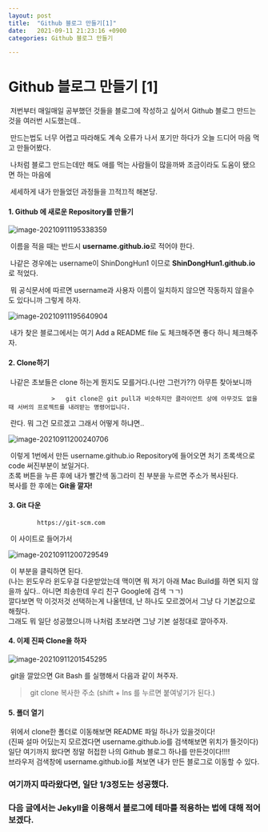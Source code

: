 ```yaml
---
layout: post
title:  "Github 블로그 만들기[1]"
date:   2021-09-11 21:23:16 +0900
categories: Github 블로그 만들기

---
```


# 					                                    **Github 블로그 만들기 [1]**



​                저번부터 매일매일 공부했던 것들을 블로그에 작성하고 싶어서 Github 블로그 만드는것을 여러번 시도했는데..


​               만드는법도 너무 어렵고 따라해도 계속 오류가 나서 포기만 하다가 오늘 드디어 마음 먹고 만들어봤다.

​               나처럼 블로그 만드는데만 해도 애를 먹는 사람들이 많을까봐 조금이라도 도움이 됐으면 하는 마음에 

​               세세하게 내가 만들었던 과정들을 끄적끄적 해본당.





####  											                                                                      1. Github 에 새로운 Repository를 만들기

![image-20210911195338359](C:/Users/user/ShinDongHun1.github.io/image/image-20210911195338359-16313617584695.png)

​                이름을 적을 때는 반드시 **username.github.io**로 적어야 한다.  

​                나같은 경우에는 username이 ShinDongHun1 이므로 **ShinDongHun1.github.io**로 적었다.

​                뭐 공식문서에 따르면 username과 사용자 이름이 일치하지 않으면 작동하지 않을수도 있다니까 그렇게 하자.



 ![image-20210911195640904](C:/Users/user/ShinDongHun1.github.io/image/image-20210911195640904.png)
				

​                내가 찾은 블로그에서는 여기 Add a README file 도 체크해주면 좋다 하니 체크해주자.





####  		                                                2. **Clone하기**



​                나같은 초보들은 clone 하는게 뭔지도 모를거다.(나만 그런가??) 아무튼 찾아보니까 

                > 	git clone은 git pull과 비슷하지만 클라이언트 상에 아무것도 없을 때 서버의 프로젝트를 내려받는 명령어입니다.		



​                란다. 뭐 그건 모르겠고 그래서 어떻게 하냐면..



![image-20210911200240706](C:/Users/user/ShinDongHun1.github.io/image/image-20210911200240706.png)



​                이렇게 1번에서 만든 username.github.io Repository에 들어오면 처기 초록색으로 code 써진부분이 보일거다.
​	
​                초록 버튼을 누른 후에 내가 빨간색 동그라미 친 부분을 누르면 주소가 복사된다. 
​	
​                복사를 한 후에는 **Git을 깔자!**  



#### 		                                3. Git 다운

			https://git-scm.com 

​                이 사이트로 들어가서

![image-20210911200729549](C:/Users/user/ShinDongHun1.github.io/image/image-20210911200729549.png)

​                이 부분을 클릭하면 된다. 
​	
​                (나는 윈도우라 윈도우걸 다운받았는데 맥이면 뭐 저기 아래 Mac Build를 하면 되지 않을까 싶다.. 아니면 죄송한데 우리 친구 Google에 검색 ㄱㄱ)
​	
​                깔다보면 막 이것저것 선택하는게 나올텐데, 난 하나도 모르겠어서 그냥 다 기본값으로 해줬다.
​	
​                그래도 뭐 일단 성공했으니까 나처럼 초보라면 그냥 기본 설정대로 깔아주자.



#### 		                                4. 이제 진짜 Clone을 하자



![image-20210911201545295](C:/Users/user/ShinDongHun1.github.io/image/image-20210911201545295.png)



​                  git을 깔았으면 Git Bash 를 실행해서 다음과 같이 쳐주자. 



>​             git clone 복사한 주소 (shift + Ins 를 누르면 붙여넣기가 된다.)



#### 		                5. 폴더 열기

​                위에서 clone한 폴더로 이동해보면 README 파일 하나가 있을것이다!
​	
​                (진짜 설마 어딨는지 모르겠다면 username.github.io를 검색해보면 위치가 뜰것이다)
​	
​                일단 여기까지 왔다면 정말 허접한 나의  Github 블로그 하나를 만든것이다!!!!
​	
​                브라우저 검색창에 username.github.io를 쳐보면 내가 만든 블로그로 이동할 수 있다.



### 	           여기까지 따라왔다면, 일단 1/3정도는 성공했다.

### 	           다음 글에서는 Jekyll을 이용해서 블로그에 테마를 적용하는 법에 대해 적어보겠다.